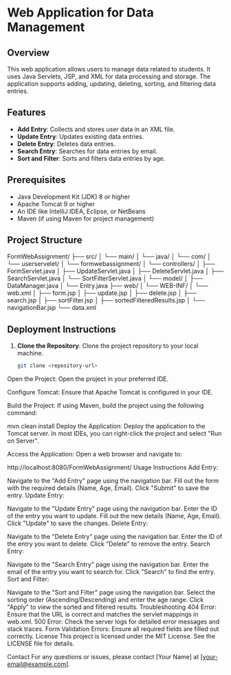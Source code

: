 # Web Application for Data Management

## Overview
This web application allows users to manage data related to students. It uses Java Servlets, JSP, and XML for data processing and storage. The application supports adding, updating, deleting, sorting, and filtering data entries.

## Features
- **Add Entry**: Collects and stores user data in an XML file.
- **Update Entry**: Updates existing data entries.
- **Delete Entry**: Deletes data entries.
- **Search Entry**: Searches for data entries by email.
- **Sort and Filter**: Sorts and filters data entries by age.

## Prerequisites
- Java Development Kit (JDK) 8 or higher
- Apache Tomcat 9 or higher
- An IDE like IntelliJ IDEA, Eclipse, or NetBeans
- Maven (if using Maven for project management)

## Project Structure
FormWebAssignment/ ├── src/ │ └── main/ │ └── java/ │ └── com/ │ └── userservelet/ │ └── formwebassignment/ │ └── controllers/ │ ├── FormServlet.java │ ├── UpdateServlet.java │ ├── DeleteServlet.java │ ├── SearchServlet.java │ └── SortFilterServlet.java │ └── model/ │ ├── DataManager.java │ └── Entry.java ├── web/ │ └── WEB-INF/ │ └── web.xml │ ├── form.jsp │ ├── update.jsp │ ├── delete.jsp │ ├── search.jsp │ ├── sortFilter.jsp │ ├── sortedFilteredResults.jsp │ └── navigationBar.jsp └── data.xml


## Deployment Instructions
1. **Clone the Repository**: Clone the project repository to your local machine.
   ```sh
   git clone <repository-url>
Open the Project: Open the project in your preferred IDE.

Configure Tomcat: Ensure that Apache Tomcat is configured in your IDE.

Build the Project: If using Maven, build the project using the following command:

mvn clean install
Deploy the Application: Deploy the application to the Tomcat server. In most IDEs, you can right-click the project and select "Run on Server".

Access the Application: Open a web browser and navigate to:

http://localhost:8080/FormWebAssignment/
Usage Instructions
Add Entry:

Navigate to the "Add Entry" page using the navigation bar.
Fill out the form with the required details (Name, Age, Email).
Click "Submit" to save the entry.
Update Entry:

Navigate to the "Update Entry" page using the navigation bar.
Enter the ID of the entry you want to update.
Fill out the new details (Name, Age, Email).
Click "Update" to save the changes.
Delete Entry:

Navigate to the "Delete Entry" page using the navigation bar.
Enter the ID of the entry you want to delete.
Click "Delete" to remove the entry.
Search Entry:

Navigate to the "Search Entry" page using the navigation bar.
Enter the email of the entry you want to search for.
Click "Search" to find the entry.
Sort and Filter:

Navigate to the "Sort and Filter" page using the navigation bar.
Select the sorting order (Ascending/Descending) and enter the age range.
Click "Apply" to view the sorted and filtered results.
Troubleshooting
404 Error: Ensure that the URL is correct and matches the servlet mappings in web.xml.
500 Error: Check the server logs for detailed error messages and stack traces.
Form Validation Errors: Ensure all required fields are filled out correctly.
License
This project is licensed under the MIT License. See the LICENSE file for details.

Contact
For any questions or issues, please contact [Your Name] at [your-email@example.com].